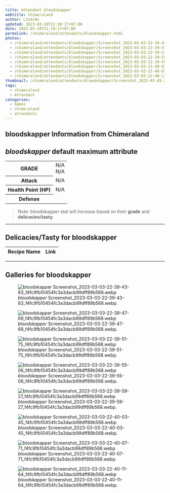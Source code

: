 ```yaml
---
title: Attendant bloodskapper
webtitle: chimeraland
author: L3n4r0x
updated: 2023-03-10T21:30:17+07:00
date: 2023-03-10T21:19:17+07:00
permalink: /chimeraland/attendants/bloodskapper.html
photos:
  - /chimeraland/attendants/bloodskapper/Screenshot_2023-03-03-22-39-43-83_f4fc9fb10454fc3a3dacb99dff89b568.webp
  - /chimeraland/attendants/bloodskapper/Screenshot_2023-03-03-22-39-47-69_f4fc9fb10454fc3a3dacb99dff89b568.webp
  - /chimeraland/attendants/bloodskapper/Screenshot_2023-03-03-22-39-51-75_f4fc9fb10454fc3a3dacb99dff89b568.webp
  - /chimeraland/attendants/bloodskapper/Screenshot_2023-03-03-22-39-55-06_f4fc9fb10454fc3a3dacb99dff89b568.webp
  - /chimeraland/attendants/bloodskapper/Screenshot_2023-03-03-22-39-59-27_f4fc9fb10454fc3a3dacb99dff89b568.webp
  - /chimeraland/attendants/bloodskapper/Screenshot_2023-03-03-22-40-03-45_f4fc9fb10454fc3a3dacb99dff89b568.webp
  - /chimeraland/attendants/bloodskapper/Screenshot_2023-03-03-22-40-07-71_f4fc9fb10454fc3a3dacb99dff89b568.webp
  - /chimeraland/attendants/bloodskapper/Screenshot_2023-03-03-22-40-11-64_f4fc9fb10454fc3a3dacb99dff89b568.webp
thumbnail: /chimeraland/attendants/bloodskapper/Screenshot_2023-03-03-22-39-43-83_f4fc9fb10454fc3a3dacb99dff89b568.webp
tags:
  - chimeraland
  - Attendant
categories:
  - Games
  - chimeraland
  - attendants
---
```


<link
  rel="stylesheet"
  href="https://rawcdn.githack.com/dimaslanjaka/Web-Manajemen/870a349/css/bootstrap-5-3-0-alpha3-wrapper.css"
/>
<section id="bootstrap-wrapper">
  <div data-bs-theme="dark">
    <h2>bloodskapper Information from Chimeraland</h2>
    <h2 id="attribute"><i>bloodskapper</i> default maximum attribute</h2>
    <div class="row">
      <div class="col mb-2">
        <div class="card">
          <div class="card-body">
            <table>
              <tr>
                <th>GRADE</th>
                <td>N/A <br />N/A</td>
              </tr>
              <tr>
                <th>Attack</th>
                <td>N/A</td>
              </tr>
              <tr>
                <th>Health Point (HP)</th>
                <td>N/A</td>
              </tr>
              <tr>
                <th>Defense</th>
                <td></td>
              </tr>
            </table>
          </div>
        </div>
      </div>
    </div>
    <blockquote>
      Note: bloodskapper stat will increase based on their <b>grade</b> and
      <b>delicacies/tasty</b>.
    </blockquote>
    <hr />
    <h2 id="delicacies">Delicacies/Tasty for bloodskapper</h2>
    <div class="card">
      <div class="card-body">
        <div class="table-responsive">
          <table class="table table-striped">
            <thead>
              <tr>
                <th>Recipe Name</th>
                <th>Link</th>
              </tr>
            </thead>
            <tbody></tbody>
          </table>
        </div>
      </div>
    </div>
    <hr />
    <div id="gallery">
      <h2>Galleries for bloodskapper</h2>
      <div class="row">
        <div class="col-lg-6 col-12">
          <figure>
            <img
              src="https://www.webmanajemen.com/chimeraland/attendants/bloodskapper/Screenshot_2023-03-03-22-39-43-83_f4fc9fb10454fc3a3dacb99dff89b568.webp"
              alt="bloodskapper Screenshot_2023-03-03-22-39-43-83_f4fc9fb10454fc3a3dacb99dff89b568.webp"
            />
            <figcaption>
              <i>bloodskapper</i>
              Screenshot_2023-03-03-22-39-43-83_f4fc9fb10454fc3a3dacb99dff89b568.webp.
            </figcaption>
          </figure>
        </div>
        <div class="col-lg-6 col-12">
          <figure>
            <img
              src="https://www.webmanajemen.com/chimeraland/attendants/bloodskapper/Screenshot_2023-03-03-22-39-47-69_f4fc9fb10454fc3a3dacb99dff89b568.webp"
              alt="bloodskapper Screenshot_2023-03-03-22-39-47-69_f4fc9fb10454fc3a3dacb99dff89b568.webp"
            />
            <figcaption>
              <i>bloodskapper</i>
              Screenshot_2023-03-03-22-39-47-69_f4fc9fb10454fc3a3dacb99dff89b568.webp.
            </figcaption>
          </figure>
        </div>
        <div class="col-lg-6 col-12">
          <figure>
            <img
              src="https://www.webmanajemen.com/chimeraland/attendants/bloodskapper/Screenshot_2023-03-03-22-39-51-75_f4fc9fb10454fc3a3dacb99dff89b568.webp"
              alt="bloodskapper Screenshot_2023-03-03-22-39-51-75_f4fc9fb10454fc3a3dacb99dff89b568.webp"
            />
            <figcaption>
              <i>bloodskapper</i>
              Screenshot_2023-03-03-22-39-51-75_f4fc9fb10454fc3a3dacb99dff89b568.webp.
            </figcaption>
          </figure>
        </div>
        <div class="col-lg-6 col-12">
          <figure>
            <img
              src="https://www.webmanajemen.com/chimeraland/attendants/bloodskapper/Screenshot_2023-03-03-22-39-55-06_f4fc9fb10454fc3a3dacb99dff89b568.webp"
              alt="bloodskapper Screenshot_2023-03-03-22-39-55-06_f4fc9fb10454fc3a3dacb99dff89b568.webp"
            />
            <figcaption>
              <i>bloodskapper</i>
              Screenshot_2023-03-03-22-39-55-06_f4fc9fb10454fc3a3dacb99dff89b568.webp.
            </figcaption>
          </figure>
        </div>
        <div class="col-lg-6 col-12">
          <figure>
            <img
              src="https://www.webmanajemen.com/chimeraland/attendants/bloodskapper/Screenshot_2023-03-03-22-39-59-27_f4fc9fb10454fc3a3dacb99dff89b568.webp"
              alt="bloodskapper Screenshot_2023-03-03-22-39-59-27_f4fc9fb10454fc3a3dacb99dff89b568.webp"
            />
            <figcaption>
              <i>bloodskapper</i>
              Screenshot_2023-03-03-22-39-59-27_f4fc9fb10454fc3a3dacb99dff89b568.webp.
            </figcaption>
          </figure>
        </div>
        <div class="col-lg-6 col-12">
          <figure>
            <img
              src="https://www.webmanajemen.com/chimeraland/attendants/bloodskapper/Screenshot_2023-03-03-22-40-03-45_f4fc9fb10454fc3a3dacb99dff89b568.webp"
              alt="bloodskapper Screenshot_2023-03-03-22-40-03-45_f4fc9fb10454fc3a3dacb99dff89b568.webp"
            />
            <figcaption>
              <i>bloodskapper</i>
              Screenshot_2023-03-03-22-40-03-45_f4fc9fb10454fc3a3dacb99dff89b568.webp.
            </figcaption>
          </figure>
        </div>
        <div class="col-lg-6 col-12">
          <figure>
            <img
              src="https://www.webmanajemen.com/chimeraland/attendants/bloodskapper/Screenshot_2023-03-03-22-40-07-71_f4fc9fb10454fc3a3dacb99dff89b568.webp"
              alt="bloodskapper Screenshot_2023-03-03-22-40-07-71_f4fc9fb10454fc3a3dacb99dff89b568.webp"
            />
            <figcaption>
              <i>bloodskapper</i>
              Screenshot_2023-03-03-22-40-07-71_f4fc9fb10454fc3a3dacb99dff89b568.webp.
            </figcaption>
          </figure>
        </div>
        <div class="col-lg-6 col-12">
          <figure>
            <img
              src="https://www.webmanajemen.com/chimeraland/attendants/bloodskapper/Screenshot_2023-03-03-22-40-11-64_f4fc9fb10454fc3a3dacb99dff89b568.webp"
              alt="bloodskapper Screenshot_2023-03-03-22-40-11-64_f4fc9fb10454fc3a3dacb99dff89b568.webp"
            />
            <figcaption>
              <i>bloodskapper</i>
              Screenshot_2023-03-03-22-40-11-64_f4fc9fb10454fc3a3dacb99dff89b568.webp.
            </figcaption>
          </figure>
        </div>
      </div>
    </div>
  </div>
</section>